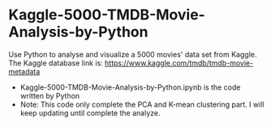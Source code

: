 # Kaggle-5000-TMDB-Movie-Analysis-by-Python
Use Python to analyse and visualize a 5000 movies' data set from Kaggle.
The Kaggle database link is: https://www.kaggle.com/tmdb/tmdb-movie-metadata

- Kaggle-5000-TMDB-Movie-Analysis-by-Python.ipynb is the code written by Python
- Note: This code only complete the PCA and K-mean clustering part. I will keep updating until complete the analyze.

